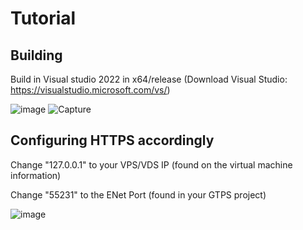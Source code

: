 # Tutorial

## Building
Build in Visual studio 2022 in x64/release  (Download Visual Studio: https://visualstudio.microsoft.com/vs/)

![image](https://user-images.githubusercontent.com/89754898/213894062-05d15d9a-d6f9-4d0c-bd17-c69b3793332f.png)
![Capture](https://user-images.githubusercontent.com/89754898/213894208-c392011a-a4cd-41fb-83b2-2d0f657972f8.PNG)


## Configuring HTTPS accordingly
Change "127.0.0.1" to your VPS/VDS IP (found on the virtual machine information)

Change "55231" to the ENet Port (found in your GTPS project)

![image](https://user-images.githubusercontent.com/89754898/213894101-91c602c1-00ea-415e-b0b4-e9aec84d0f5c.png)
